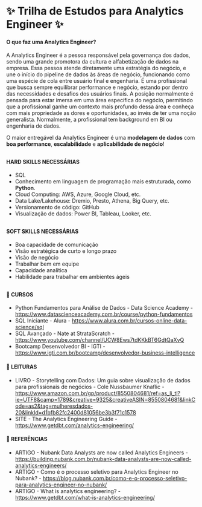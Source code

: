 # ✨ Trilha de Estudos para Analytics Engineer ✨

  <div>
 
####    O que faz uma Analytics Engineer?

A Analytics Engineer é a pessoa responsável pela governança dos dados, sendo uma grande promotora da cultura e alfabetização de dados na empresa.
Essa pessoa atende diretamente uma estratégia do negócio, e une o início do pipeline de dados às áreas de negócio, funcionando como uma espécie de cola entre usuário final e engenharia. É uma profissional que busca sempre equilibrar performance e negócio, estando por dentro das necessidades e desafios dos usuários finais. A posição normalmente é pensada para estar imersa em uma área específica do negócio, permitindo que a profissional ganhe um contexto mais profundo dessa área e conheça com mais propriedade as dores e oportunidades, ao invés de ter uma noção generalista. Normalmente, a profissional tem background em BI ou engenharia de dados.
  
O maior entregável da Analytics Engineer é uma **modelagem de dados** com **boa performance**, **escalabilidade** e **aplicabilidade de negócio**!

##
 
####    HARD SKILLS NECESSÁRIAS
  - SQL
  - Conhecimento em linguagem de programação mais estruturada, como **Python**.
  - Cloud Computing: AWS, Azure, Google Cloud, etc.
  - Data Lake/Lakehouse: Dremio, Presto, Athena, Big Query, etc.
  - Versionamento de código: GitHub
  - Visualização de dados: Power BI, Tableau, Looker, etc.
  
  ##

 ####    SOFT SKILLS NECESSÁRIAS
  - Boa capacidade de comunicação
  - Visão estratégica de curto e longo prazo
  - Visão de negócio
  - Trabalhar bem em equipe
  - Capacidade analítica
  - Habilidade para trabalhar em ambientes ágeis 
  ##
  
   ####  📍      CURSOS
  
  - Python Fundamentos para Análise de Dados - Data Science Academy - https://www.datascienceacademy.com.br/course/python-fundamentos
  - SQL Iniciante - Alura - https://www.alura.com.br/cursos-online-data-science/sql
  - SQL Avançado - Nate at StrataScratch - https://www.youtube.com/channel/UCW8Ews7tdKKkBT6GdtQaXvQ
  - Bootcamp Desenvolvedor BI - IGTI - https://www.igti.com.br/bootcamp/desenvolvedor-business-intelligence
  
  ####  📍      LEITURAS
  
  - LIVRO - Storytelling com Dados: Um guia sobre visualização de dados para profissionais de negócios - Cole Nussbaumer Knaflic - https://www.amazon.com.br/gp/product/8550804681/ref=as_li_tl?ie=UTF8&camp=1789&creative=9325&creativeASIN=8550804681&linkCode=as2&tag=mulheresdados-20&linkId=d1bfb82fc2400d81056be3b3f71c1578
  - SITE -  The Analytics Engineering Guide - https://www.getdbt.com/analytics-engineering/

  
 ####  📍      REFERÊNCIAS
  
  - ARTIGO - Nubank Data Analysts are now called Analytics Engineers  - https://building.nubank.com.br/nubank-data-analysts-are-now-called-analytics-engineers/
  - ARTIGO - Como é o processo seletivo para Analytics Engineer no Nubank? - https://blog.nubank.com.br/como-e-o-processo-seletivo-para-analytics-engineer-no-nubank/
  - ARTIGO - What is analytics engineering? - https://www.getdbt.com/what-is-analytics-engineering/
 
 </div>
